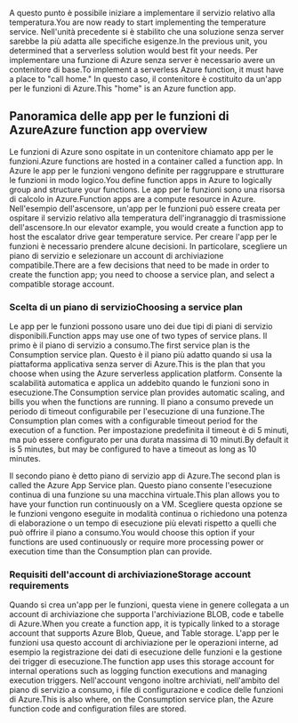 <span data-ttu-id="942c7-101">A questo punto è possibile iniziare a implementare il servizio relativo alla temperatura.</span><span class="sxs-lookup"><span data-stu-id="942c7-101">You are now ready to start implementing the temperature service.</span></span> <span data-ttu-id="942c7-102">Nell'unità precedente si è stabilito che una soluzione senza server sarebbe la più adatta alle specifiche esigenze.</span><span class="sxs-lookup"><span data-stu-id="942c7-102">In the previous unit, you determined that a serverless solution would best fit your needs.</span></span> <span data-ttu-id="942c7-103">Per implementare una funzione di Azure senza server è necessario avere un contenitore di base.</span><span class="sxs-lookup"><span data-stu-id="942c7-103">To implement a serverless Azure function, it must have a place to "call home."</span></span> <span data-ttu-id="942c7-104">In questo caso, il contenitore è costituito da un'app per le funzioni di Azure.</span><span class="sxs-lookup"><span data-stu-id="942c7-104">This "home" is an Azure function app.</span></span>

## <a name="azure-function-app-overview"></a><span data-ttu-id="942c7-105">Panoramica delle app per le funzioni di Azure</span><span class="sxs-lookup"><span data-stu-id="942c7-105">Azure function app overview</span></span>
<span data-ttu-id="942c7-106">Le funzioni di Azure sono ospitate in un contenitore chiamato app per le funzioni.</span><span class="sxs-lookup"><span data-stu-id="942c7-106">Azure functions are hosted in a container called a function app.</span></span> <span data-ttu-id="942c7-107">In Azure le app per le funzioni vengono definite per raggruppare e strutturare le funzioni in modo logico.</span><span class="sxs-lookup"><span data-stu-id="942c7-107">You define function apps in Azure to logically group and structure your functions.</span></span> <span data-ttu-id="942c7-108">Le app per le funzioni sono una risorsa di calcolo in Azure.</span><span class="sxs-lookup"><span data-stu-id="942c7-108">Function apps are a compute resource in Azure.</span></span> <span data-ttu-id="942c7-109">Nell'esempio dell'ascensore, un'app per le funzioni può essere creata per ospitare il servizio relativo alla temperatura dell'ingranaggio di trasmissione dell'ascensore.</span><span class="sxs-lookup"><span data-stu-id="942c7-109">In our elevator example, you would create a function app to host the escalator drive gear temperature service.</span></span> <span data-ttu-id="942c7-110">Per creare l'app per le funzioni è necessario prendere alcune decisioni. In particolare, scegliere un piano di servizio e selezionare un account di archiviazione compatibile.</span><span class="sxs-lookup"><span data-stu-id="942c7-110">There are a few decisions that need to be made in order to create the function app; you need to choose a service plan, and select a compatible storage account.</span></span>

### <a name="choosing-a-service-plan"></a><span data-ttu-id="942c7-111">Scelta di un piano di servizio</span><span class="sxs-lookup"><span data-stu-id="942c7-111">Choosing a service plan</span></span>
<span data-ttu-id="942c7-112">Le app per le funzioni possono usare uno dei due tipi di piani di servizio disponibili.</span><span class="sxs-lookup"><span data-stu-id="942c7-112">Function apps may use one of two types of service plans.</span></span> <span data-ttu-id="942c7-113">Il primo è il piano di servizio a consumo.</span><span class="sxs-lookup"><span data-stu-id="942c7-113">The first service plan is the Consumption service plan.</span></span> <span data-ttu-id="942c7-114">Questo è il piano più adatto quando si usa la piattaforma applicativa senza server di Azure.</span><span class="sxs-lookup"><span data-stu-id="942c7-114">This is the plan that you choose when using the Azure serverless application platform.</span></span> <span data-ttu-id="942c7-115">Consente la scalabilità automatica e applica un addebito quando le funzioni sono in esecuzione.</span><span class="sxs-lookup"><span data-stu-id="942c7-115">The Consumption service plan provides automatic scaling, and bills you when the functions are running.</span></span> <span data-ttu-id="942c7-116">Il piano a consumo prevede un periodo di timeout configurabile per l'esecuzione di una funzione.</span><span class="sxs-lookup"><span data-stu-id="942c7-116">The Consumption plan comes with a configurable timeout period for the execution of a function.</span></span> <span data-ttu-id="942c7-117">Per impostazione predefinita il timeout è di 5 minuti, ma può essere configurato per una durata massima di 10 minuti.</span><span class="sxs-lookup"><span data-stu-id="942c7-117">By default it is 5 minutes, but may be configured to have a timeout as long as 10 minutes.</span></span> 

<span data-ttu-id="942c7-118">Il secondo piano è detto piano di servizio app di Azure.</span><span class="sxs-lookup"><span data-stu-id="942c7-118">The second plan is called the Azure App Service plan.</span></span> <span data-ttu-id="942c7-119">Questo piano consente l'esecuzione continua di una funzione su una macchina virtuale.</span><span class="sxs-lookup"><span data-stu-id="942c7-119">This plan allows you to have your function run continuously on a VM.</span></span> <span data-ttu-id="942c7-120">Scegliere questa opzione se le funzioni vengono eseguite in modalità continua o richiedono una potenza di elaborazione o un tempo di esecuzione più elevati rispetto a quelli che può offrire il piano a consumo.</span><span class="sxs-lookup"><span data-stu-id="942c7-120">You would choose this option if your functions are used continuously or require more processing power or execution time than the Consumption plan can provide.</span></span> 

### <a name="storage-account-requirements"></a><span data-ttu-id="942c7-121">Requisiti dell'account di archiviazione</span><span class="sxs-lookup"><span data-stu-id="942c7-121">Storage account requirements</span></span>
<span data-ttu-id="942c7-122">Quando si crea un'app per le funzioni, questa viene in genere collegata a un account di archiviazione che supporta l'archiviazione BLOB, code e tabelle di Azure.</span><span class="sxs-lookup"><span data-stu-id="942c7-122">When you create a function app, it is typically linked to a storage account that supports Azure Blob, Queue, and Table storage.</span></span> <span data-ttu-id="942c7-123">L'app per le funzioni usa questo account di archiviazione per le operazioni interne, ad esempio la registrazione dei dati di esecuzione delle funzioni e la gestione dei trigger di esecuzione.</span><span class="sxs-lookup"><span data-stu-id="942c7-123">The function app uses this storage account for internal operations such as logging function executions and managing execution triggers.</span></span> <span data-ttu-id="942c7-124">Nell'account vengono inoltre archiviati, nell'ambito del piano di servizio a consumo, i file di configurazione e codice delle funzioni di Azure.</span><span class="sxs-lookup"><span data-stu-id="942c7-124">This is also where, on the Consumption service plan, the Azure function code and configuration files are stored.</span></span> 
